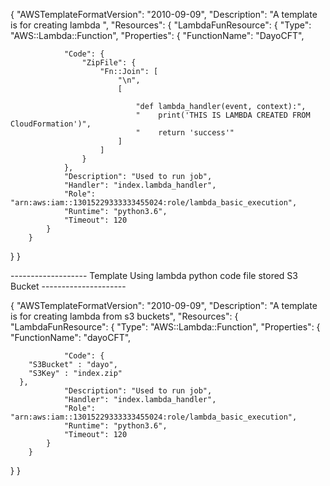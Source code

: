 {
    "AWSTemplateFormatVersion": "2010-09-09",
    "Description": "A template is for creating lambda ",
    "Resources": {
        "LambdaFunResource": {
            "Type": "AWS::Lambda::Function",
            "Properties": {
                "FunctionName": "DayoCFT",
                
                "Code": {
                    "ZipFile": {
                        "Fn::Join": [
                            "\n",
                            [
                                
                                "def lambda_handler(event, context):",
                                "    print('THIS IS LAMBDA CREATED FROM CloudFormation')",
                                "    return 'success'"
                            ]
                        ]
                    }
                },
                "Description": "Used to run job",
                "Handler": "index.lambda_handler",
                "Role": "arn:aws:iam::13015229333333455024:role/lambda_basic_execution",
                "Runtime": "python3.6",
                "Timeout": 120
            }
        }
  }
}

------------------- Template Using  lambda python code file stored S3 Bucket ---------------------

{
    "AWSTemplateFormatVersion": "2010-09-09",
    "Description": "A template is for creating lambda from s3 buckets",
    "Resources": {
        "LambdaFunResource": {
            "Type": "AWS::Lambda::Function",
            "Properties": {
                "FunctionName": "dayoCFT",
                
                "Code": {
        "S3Bucket" : "dayo",
        "S3Key" : "index.zip"
      },
                "Description": "Used to run job",
                "Handler": "index.lambda_handler",
                "Role": "arn:aws:iam::13015229333333455024:role/lambda_basic_execution",
                "Runtime": "python3.6",
                "Timeout": 120
            }
        }
  }
}